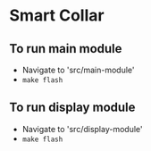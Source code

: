 # Smart Collar
## To run main module
- Navigate to 'src/main-module'
- `make flash`

## To run display module
- Navigate to 'src/display-module'
- `make flash`